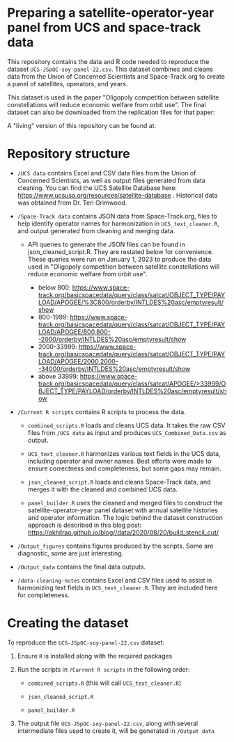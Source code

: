 # Preparing a satellite-operator-year panel from UCS and space-track data

This repository contains the data and R code needed to reproduce the dataset `UCS-JSpOC-soy-panel-22.csv`. This dataset combines and cleans data from the Union of Concerned Scientists and Space-Track.org to create a panel of satellites, operators, and years. 

This dataset is used in the paper "Oligopoly competition between satellite constellations will reduce economic welfare from orbit use". The final dataset can also be downloaded from the replication files for that paper:

A "living" version of this repository can be found at: 

# Repository structure

* `/UCS data` contains Excel and CSV data files from the Union of Concerned Scientists, as well as output files generated from data cleaning. You can find the UCS Satellite Database here: https://www.ucsusa.org/resources/satellite-database . Historical data was obtained from Dr. Teri Grimwood.

* `/Space-Track data` contains JSON data from Space-Track.org, files to help identify operator names for harmonization in `UCS_text_cleaner.R`, and output generated from cleaning and merging data.

	* API queries to generate the JSON files can be found in json_cleaned_script.R. They are restated below for convenience. These queries were run on January 1, 2023 to produce the data used in "Oligopoly competition between satellite constellations will reduce economic welfare from orbit use".

		* below 800: https://www.space-track.org/basicspacedata/query/class/satcat/OBJECT_TYPE/PAYLOAD/APOGEE/%3C800/orderby/INTLDES%20asc/emptyresult/show
		*  800-1999: https://www.space-track.org/basicspacedata/query/class/satcat/OBJECT_TYPE/PAYLOAD/APOGEE/800,800--2000/orderby/INTLDES%20asc/emptyresult/show
		* 2000-33999: https://www.space-track.org/basicspacedata/query/class/satcat/OBJECT_TYPE/PAYLOAD/APOGEE/2000,2000--34000/orderby/INTLDES%20asc/emptyresult/show
		* above 33999: https://www.space-track.org/basicspacedata/query/class/satcat/APOGEE/>33999/OBJECT_TYPE/PAYLOAD/orderby/INTLDES%20asc/emptyresult/show

* `/Current R scripts` contains R scripts to process the data.
	
	* `combined_scripts.R` loads and cleans UCS data. It takes the raw CSV files from `/UCS data` as input and produces `UCS_Combined_Data.csv` as output.

	* `UCS_text_cleaner.R` harmonizes various text fields in the UCS data, including operator and owner names. Best efforts were made to ensure correctness and completeness, but some gaps may remain.

	* `json_cleaned_script.R` loads and cleans Space-Track data, and merges it with the cleaned and combined UCS data.

	* `panel_builder.R` uses the cleaned and merged files to construct the satellite-operator-year panel dataset with annual satellite histories and operator information. The logic behind the dataset construction approach is described in this blog post: https://akhilrao.github.io/blog//data/2020/08/20/build_stencil_cut/

* `/Output_figures` contains figures produced by the scripts. Some are diagnostic, some are just interesting.

* `/Output_data` contains the final data outputs.

* `/data-cleaning-notes` contains Excel and CSV files used to assist in harmonizing text fields in `UCS_text_cleaner.R`. They are included here for completeness.

# Creating the dataset

To reproduce the `UCS-JSpOC-soy-panel-22.csv` dataset:

1. Ensure `R` is installed along with the required packages

2. Run the scripts in `/Current R scripts` in the following order:

	* `combined_scripts.R` (this will call `UCS_text_cleaner.R`)

	* `json_cleaned_script.R`

	* `panel_builder.R`

3. The output file `UCS-JSpOC-soy-panel-22.csv`, along with several intermediate files used to create it, will be generated in `/Output data`
